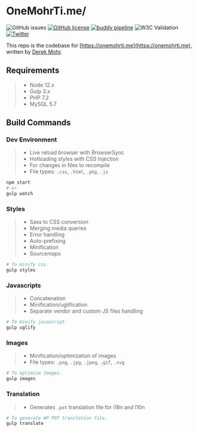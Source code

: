 # OneMohrTi.me/

![GitHub issues](https://img.shields.io/github/issues/onemohrtime/onemohrtime)
[![GitHub license](https://img.shields.io/github/license/OneMohrTime/onemohrtime)](https://github.com/OneMohrTime/onemohrtime/blob/develop/LICENSE.md)
[![buddy pipeline](https://app.buddy.works/onemohrtime/onemohrtime/pipelines/pipeline/231049/badge.svg?token=87fbddf4764a79d8087606f27acba051a5f8777676ebcfd6ebb9563158502a61 "buddy pipeline")](https://app.buddy.works/onemohrtime/onemohrtime/pipelines/pipeline/231049)
![W3C Validation](https://img.shields.io/w3c-validation/html?targetUrl=https%3A%2F%2Fonemohrti.me)
[![Twitter](https://img.shields.io/twitter/url?style=social&url=https%3A%2F%2Ftwitter.com%2Fonemohrtime)](https://twitter.com/intent/tweet?text=Wow:&url=https%3A%2F%2Fgithub.com%2FOneMohrTime%2Fonemohrtime)

This repo is the codebase for [https://onemohrti.me](https://onemohrti.me), written by [Derek Mohr](https://instagram.com/onemohrtimedesign).

## Requirements

>- Node 12.x
>- Gulp 3.x
>- PHP 7.2
>- MySQL 5.7

## Build Commands

### Dev Environment

>- Live reload browser with BrowserSync
>- Hotloading styles with CSS Injection
>- For changes in files to recompile
>- File types: `.css`, `.html`, `.php`, `.js`

```sh
npm start
# or
gulp watch
```

### Styles

>- Sass to CSS conversion
>- Merging media queries
>- Error handling
>- Auto-prefixing
>- Minification
>- Sourcemaps

```sh
# To minify css.
gulp styles
```

### Javascripts

>- Concatenation
>- Minification/uglification
>- Separate vendor and custom JS files handling

```sh
# To minify javascript.
gulp uglify
```

### Images

>- Minification/optimization of images
>- File types: `.png`, `.jpg`, `.jpeg`, `.gif`, `.svg`

```sh
# To optimize images.
gulp images
```

### Translation

>- Generates `.pot` translation file for i18n and l10n

```sh
# To generate WP POT translation file.
gulp translate
```
